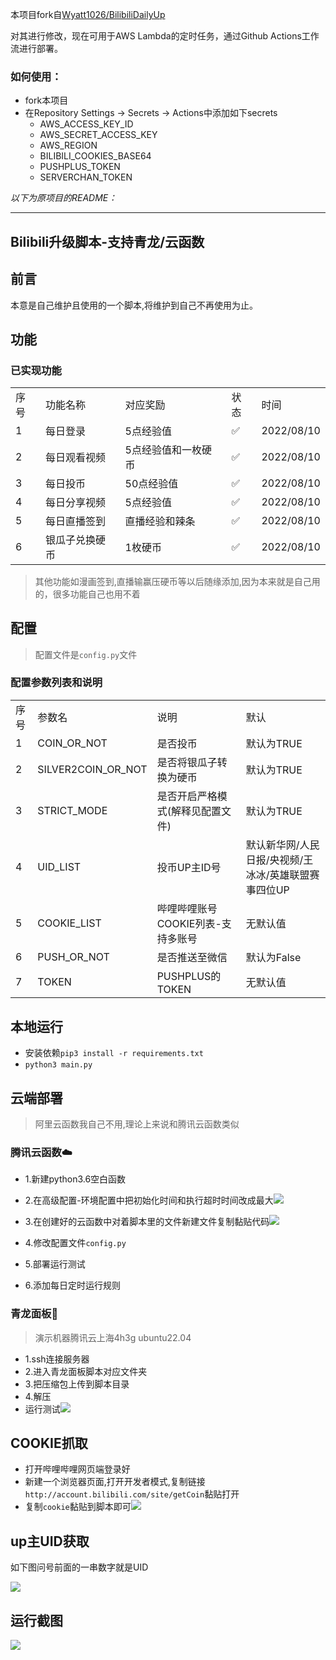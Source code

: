 本项目fork自[Wyatt1026/BilibiliDailyUp](https://github.com/Wyatt1026/BilibiliDailyUp)

对其进行修改，现在可用于AWS Lambda的定时任务，通过Github Actions工作流进行部署。

### 如何使用：
- fork本项目
- 在Repository Settings → Secrets → Actions中添加如下secrets
  - AWS_ACCESS_KEY_ID
  - AWS_SECRET_ACCESS_KEY
  - AWS_REGION
  - BILIBILI_COOKIES_BASE64
  - PUSHPLUS_TOKEN
  - SERVERCHAN_TOKEN




_以下为原项目的README：_

---
## Bilibili升级脚本-支持青龙/云函数

## 前言

本意是自己维护且使用的一个脚本,将维护到自己不再使用为止。

## 功能

### 已实现功能

  <table>
 		<tr>
    <td>序号</td>
    <td>功能名称</td>
    <td>对应奖励</td>
    <td>状态</td>
    <td>时间</td>
 	 </tr>
    <tr>
    <td>1</td>
    <td>每日登录</td>
    <td>5点经验值</td>
    <td>✅</td>
    <td>2022/08/10</td>
  	</tr>
    <tr>
    <td>2</td>
    <td>每日观看视频</td>
    <td>5点经验值和一枚硬币</td>
    <td>✅</td>
    <td>2022/08/10</td>
  	</tr>
        <tr>
    <td>3</td>
    <td>每日投币</td>
    <td>50点经验值</td>
    <td>✅</td>
    <td>2022/08/10</td>
  	</tr>
        <tr>
    <td>4</td>
    <td>每日分享视频</td>
    <td>5点经验值</td>
    <td>✅</td>
    <td>2022/08/10</td>
  	</tr>
        <tr>
    <td>5</td>
    <td>每日直播签到</td>
    <td>直播经验和辣条</td>
    <td>✅</td>
    <td>2022/08/10</td>
  	</tr>
        <tr>
    <td>6</td>
    <td>银瓜子兑换硬币</td>
    <td>1枚硬币</td>
    <td>✅</td>
    <td>2022/08/10</td>
  	</tr>
    <tr>
</table>


> 其他功能如漫画签到,直播输赢压硬币等以后随缘添加,因为本来就是自己用的，很多功能自己也用不着

## 配置

> 配置文件是`config.py`文件
### 配置参数列表和说明
  <table>
 		<tr>
    <td>序号</td>
    <td>参数名</td>
    <td>说明</td>
    <td>默认</td>
 	 </tr>
    <tr>
    <td>1</td>
    <td>COIN_OR_NOT</td>
    <td>是否投币</td>
    <td>默认为TRUE</td>
  	</tr>
        <tr>
    <td>2</td>
    <td>SILVER2COIN_OR_NOT</td>
    <td>是否将银瓜子转换为硬币</td>
    <td>默认为TRUE</td>
  	</tr>
            <tr>
    <td>3</td>
    <td>STRICT_MODE</td>
    <td>是否开启严格模式(解释见配置文件)</td>
    <td>默认为TRUE</td>
  	</tr>
                <tr>
    <td>4</td>
    <td>UID_LIST</td>
    <td>投币UP主ID号</td>
    <td>默认新华网/人民日报/央视频/王冰冰/英雄联盟赛事四位UP</td>
  	</tr>
                    <tr>
    <td>5</td>
    <td>COOKIE_LIST</td>
    <td>哔哩哔哩账号COOKIE列表-支持多账号</td>
    <td>无默认值</td>
  	</tr>
                        <tr>
    <td>6</td>
    <td>PUSH_OR_NOT</td>
    <td>是否推送至微信</td>
    <td>默认为False</td>
  	</tr>
                            <tr>
    <td>7</td>
    <td>TOKEN</td>
    <td>PUSHPLUS的TOKEN</td>
    <td>无默认值</td>
  	</tr>
    <tr>
</table>

## 本地运行

- 安装依赖`pip3 install -r requirements.txt`
- `python3 main.py`

## 云端部署

> 阿里云函数我自己不用,理论上来说和腾讯云函数类似

### 腾讯云函数☁️

- 1.新建python3.6空白函数

- 2.在高级配置-环境配置中把初始化时间和执行超时时间改成最大![](https://img.ifool.me/i/2022/08/15/fq93if.webp)

- 3.在创建好的云函数中对着脚本里的文件新建文件复制黏贴代码![](https://img.ifool.me/i/2022/08/15/fs5ua7.webp)

- 4.修改配置文件`config.py`
- 5.部署运行测试
- 6.添加每日定时运行规则

### 青龙面板🐉

> 演示机器腾讯云上海4h3g ubuntu22.04

- 1.ssh连接服务器
- 2.进入青龙面板脚本对应文件夹
- 3.把压缩包上传到脚本目录
- 4.解压
- 运行测试![](https://img.ifool.me/i/2022/08/15/qo0ptr.webp)

## COOKIE抓取

- 打开哔哩哔哩网页端登录好
- 新建一个浏览器页面,打开开发者模式,复制链接`http://account.bilibili.com/site/getCoin`黏贴打开
- 复制`cookie`黏贴到脚本即可![](https://img.ifool.me/i/2022/08/15/h9n8b4.webp)

## up主UID获取

如下图问号前面的一串数字就是UID

![](https://img.ifool.me/i/2022/08/15/hhnbpl.webp)

## 运行截图

![](https://img.ifool.me/i/2022/08/15/hb1oly.webp)
